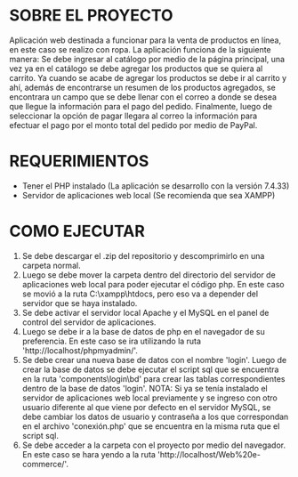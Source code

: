 # SOBRE EL PROYECTO
Aplicación web destinada a funcionar para la venta de productos en línea, en este caso se realizo con ropa.
La aplicación funciona de la siguiente manera: Se debe ingresar al catálogo por medio de la página principal,
una vez ya en el catálogo se debe agregar los productos que se quiera al carrito. Ya cuando se acabe de agregar
los productos se debe ir al carrito y ahí, además de encontrarse un resumen de los productos agregados, se encontrara
un campo que se debe llenar con el correo a donde se desea que llegue la información para el pago del pedido.
Finalmente, luego de seleccionar la opción de pagar llegara al correo la información para efectuar el pago por el 
monto total del pedido por medio de PayPal.

# REQUERIMIENTOS
* Tener el PHP instalado (La aplicación se desarrollo con la versión 7.4.33)
* Servidor de aplicaciones web local (Se recomienda que sea XAMPP)

# COMO EJECUTAR
1. Se debe descargar el .zip del repositorio y descomprimirlo en una carpeta normal.
2. Luego se debe mover la carpeta dentro del directorio del servidor de aplicaciones web local para poder ejecutar el
   código php. En este caso se movió a la ruta C:\xampp\htdocs, pero eso va a depender del servidor que se haya instalado.
3. Se debe activar el servidor local Apache y el MySQL en el panel de control del servidor de aplicaciones.
4. Luego se debe ir a la base de datos de php en el navegador de su preferencia. En este caso se ira utilizando la ruta
   'http://localhost/phpmyadmin/'.
5. Se debe crear una nueva base de datos con el nombre 'login'. Luego de crear la base de datos se debe ejecutar el script 
   sql que se encuentra en la ruta 'components\login\bd' para crear las tablas correspondientes dentro de la base de datos
   'login'.
NOTA: Si ya se tenía instalado el servidor de aplicaciones web local previamente y se ingreso con otro usuario diferente al 
      que viene por defecto en el servidor MySQL, se debe cambiar los datos de usuario y contraseña a los que correspondan 
      en el archivo 'conexión.php' que se encuentra en la misma ruta que el script sql.
6. Se debe acceder a la carpeta con el proyecto por medio del navegador. En este caso se hara yendo a la ruta
   'http://localhost/Web%20e-commerce/'. 
